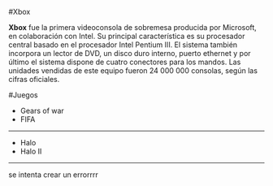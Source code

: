 
#Xbox

**Xbox** fue la primera videoconsola de sobremesa producida por Microsoft, en colaboración con Intel. Su principal característica es su procesador central basado en el procesador Intel Pentium III. El sistema también incorpora un lector de DVD, un disco duro interno, puerto ethernet y por último el sistema dispone de cuatro conectores para los mandos. Las unidades vendidas de este equipo fueron 24 000 000 consolas, según las cifras oficiales.


#Juegos 


* Gears of war 
* FIFA
----
 * Halo 
 * Halo II
----

se intenta crear un errorrrr
